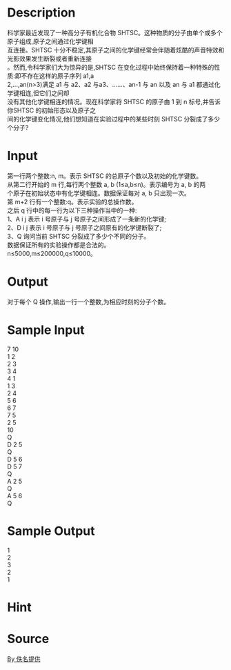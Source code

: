
# Description

<div class="content"><div>科学家最近发现了一种高分子有机化合物 SHTSC。这种物质的分子由单个或多个原子组成,原子之间通过化学键相</div>
<div>互连接。SHTSC 十分不稳定,其原子之间的化学键经常会伴随着炫酷的声音特效和光影效果发生断裂或者重新连接</div>
<div>。然而,令科学家们大为惊异的是,SHTSC 在变化过程中始终保持着一种特殊的性质:即不存在这样的原子序列 a1,a</div>
<div>2,...,an(n&gt;3)满足 a1 与 a2、a2 与a3、......、an-1 与 an 以及 an 与 a1 都通过化学键相连,但它们之间却</div>
<div>没有其他化学键相连的情况。现在科学家将 SHTSC 的原子由 1 到 n 标号,并告诉你SHTSC 的初始形态以及原子之</div>
<div>间的化学键变化情况,他们想知道在实验过程中的某些时刻 SHTSC 分裂成了多少个分子?</div></div>

# Input

<div class="content"><div>第一行两个整数:n, m。表示 SHTSC 的总原子个数以及初始的化学键数。</div>
<div>从第二行开始的 m 行,每行两个整数 a, b (1≤a,b≤n)。表示编号为 a, b 的两</div>
<div>个原子在初始状态中有化学键相连。数据保证每对 a, b 只出现一次。</div>
<div>第 m+2 行有一个整数:q。表示实验的总操作数。</div>
<div>之后 q 行中的每一行为以下三种操作当中的一种:</div>
<div>1、A i j 表示 i 号原子与 j 号原子之间形成了一条新的化学键;</div>
<div>2、D i j 表示 i 号原子与 j 号原子之间原有的化学键断裂了;</div>
<div>3、Q 询问当前 SHTSC 分裂成了多少个不同的分子。</div>
<div>数据保证所有的实验操作都是合法的。</div>
<div>n≤5000,m≤200000,q≤10000。</div></div>

# Output

<div class="content"><p>对于每个 Q 操作,输出一行一个整数,为相应时刻的分子个数。</p></div>

# Sample Input

<div class="content"><span class="sampledata">7 10 <br/>
1 2 <br/>
2 3 <br/>
3 4 <br/>
4 1 <br/>
1 3 <br/>
2 4 <br/>
5 6 <br/>
6 7 <br/>
7 5 <br/>
2 5 <br/>
10 <br/>
Q <br/>
D 2 5 <br/>
Q <br/>
D 5 6 <br/>
D 5 7 <br/>
Q <br/>
A 2 5 <br/>
Q <br/>
A 5 6 <br/>
Q </span></div>

# Sample Output

<div class="content"><span class="sampledata">1<br/>
2<br/>
3<br/>
2<br/>
1</span></div>

# Hint

<div class="content"><p></p></div>

# Source

<div class="content"><p><a href="problemset.php?search=By 佚名提供">By 佚名提供</a></p></div>

